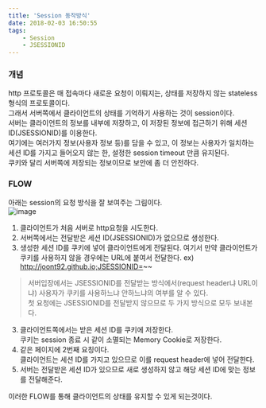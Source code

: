 ```yaml
---
title: 'Session 동작방식'
date: 2018-02-03 16:50:55
tags:
    - Session
    - JSESSIONID
---
```


### 개념
http 프로토콜은 매 접속마다 새로운 요청이 이뤄지는, 상태를 저장하지 않는 stateless 형식의 프로토콜이다.  
그래서 서버쪽에서 클라이언트의 상태를 기억하기 사용하는 것이 session이다.  
서버는 클라이언트의 정보를 내부에 저장하고, 이 저장된 정보에 접근하기 위해 세션 ID(JSESSIONID)를 이용한다.  
여기에는 여러가지 정보(사용자 정보 등)를 담을 수 있고, 이 정보는 사용자가 일치하는 세션 ID를 가지고 들어오지 않는 한, 설정한 session timeout 만큼 유지된다.  
쿠키와 달리 서버쪽에 저장되는 정보이므로 보안에 좀 더 안전하다.  

### FLOW
아래는 session의 요청 방식을 잘 보여주는 그림이다.  
![image](https://user-images.githubusercontent.com/18513953/35765190-489a7a4e-0902-11e8-9cd0-fe4e264ee831.png)  
1. 클라이언트가 처음 서버로 http요청을 시도한다.
2. 서버쪽에서는 전달받은 세션 ID(JSESSIONID)가 없으므로 생성한다.  
3. 생성한 세션 ID를 쿠키에 넣어 클라이언트에게 전달된다. 여기서 만약 클라이언트가 쿠키를 사용하지 않을 경우에는 URL에 붙여서 전달한다. ex) http://joont92.github.io;JSESSIONID=~~  
> 서버입장에서는 JSESSIONID를 전달받는 방식에서(request header냐 URL이냐) 사용자가 쿠키를 사용하느냐 안하느냐의 여부를 알 수 있다.  
첫 요청에는 JSESSIONID를 전달받지 않으므로 두 가지 방식으로 모두 보내본다.
3. 클라이언트쪽에서는 받은 세션 ID를 쿠키에 저장한다.  
쿠키는 session 종료 시 같이 소멸되는 Memory Cookie로 저장한다.
4. 같은 페이지에 2번째 요칭이다.  
클라이언트는 세션 ID를 가지고 있으므로 이를 request header에 넣어 전달한다.  
5. 서버는 전달받은 세션 ID가 있으므로 새로 생성하지 않고 해당 세션 ID에 맞는 정보를 전달해준다.  

이러한 FLOW를 통해 클라이언트의 상태를 유지할 수 있게 되는것이다.

<!-- more -->